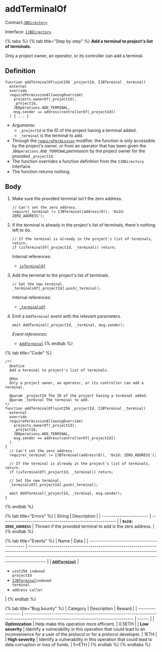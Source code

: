 # addTerminalOf

Contract:[`JBDirectory`](../)​‌

Interface: [`IJBDirectory`](../../../interfaces/ijbdirectory.md)

{% tabs %}
{% tab title="Step by step" %}
**Add a terminal to project's list of terminals.**

Only a project owner, an operator, or its controller can add a terminal.

## Definition

```solidity
function addTerminalOf(uint256 _projectId, IJBTerminal _terminal)
  external
  override
  requirePermissionAllowingOverride(
    projects.ownerOf(_projectId),
    _projectId,
    JBOperations.ADD_TERMINAL,
    msg.sender == address(controllerOf[_projectId])
  ) { ... }
```

* Arguments:
  * `_projectId` is the ID of the project having a terminal added.
  * `_terminal` is the terminal to add.
* Through the [`requirePermission`](../../or-abstract/jboperatable/modifiers/requirepermission.md) modifier, the function is only accessible by the project's owner, or from an operator that has been given the `JBOperations.ADD_TERMINAL`permission by the project owner for the provided `_projectId`.
* The function overrides a function definition from the `IJBDirectory` interface.
* The function returns nothing.

## Body

1.  Make sure the provided terminal isn't the zero address.

    ```solidity
    // Can't set the zero address.
    require(_terminal != IJBTerminal(address(0)), '0x2d: ZERO_ADDRESS');
    ```
2.  If the terminal is already in the project's list of terminals, there's nothing left to do.

    ```solidity
    // If the terminal is already in the project's list of terminals, return.
    if (isTerminalOf(_projectId, _terminal)) return;
    ```

    Internal references:

    * [`isTerminalOf`](../read/isterminalof.md)
3.  Add the terminal to the project's list of terminals.

    ```solidity
    // Set the new terminal.
    _terminalsOf[_projectId].push(_terminal);
    ```

    Internal references:

    * [`_terminalsOf`](../properties/\_terminalsof.md)
4.  Emit a `AddTerminal` event with the relevant parameters.

    ```solidity
    emit AddTerminal(_projectId, _terminal, msg.sender);
    ```

    _Event references:_

    * [`AddTerminal`](../events/addterminal.md)
{% endtab %}

{% tab title="Code" %}
```solidity
/** 
  @notice 
  Add a terminal to project's list of terminals.

  @dev
  Only a project owner, an operator, or its controller can add a terminal. 

  @param _projectId The ID of the project having a terminal added.
  @param _terminal The terminal to add.
*/
function addTerminalOf(uint256 _projectId, IJBTerminal _terminal)
  external
  override
  requirePermissionAllowingOverride(
    projects.ownerOf(_projectId),
    _projectId,
    JBOperations.ADD_TERMINAL,
    msg.sender == address(controllerOf[_projectId])
  )
{
  // Can't set the zero address.
  require(_terminal != IJBTerminal(address(0)), '0x2d: ZERO_ADDRESS');

  // If the terminal is already in the project's list of terminals, return.
  if (isTerminalOf(_projectId, _terminal)) return;

  // Set the new terminal.
  _terminalsOf[_projectId].push(_terminal);

  emit AddTerminal(_projectId, _terminal, msg.sender);
}
```
{% endtab %}

{% tab title="Errors" %}
| String                   | Description                                                 |
| ------------------------ | ----------------------------------------------------------- |
| **`0x2d: ZERO_ADDRESS`** | Thrown if the provided terminal to add is the zero address. |
{% endtab %}

{% tab title="Events" %}
| Name                                          | Data                                                                                                                                                                                                                                                |
| --------------------------------------------- | --------------------------------------------------------------------------------------------------------------------------------------------------------------------------------------------------------------------------------------------------- |
| [**`AddTerminal`**](../events/addterminal.md) | <ul><li><code>uint256 indexed projectId</code></li><li><a href="../../../../../protocol/specifications/contracts/interfaces/ijbterminal.md"><code>IJBTerminal</code></a><code>indexed terminal</code></li><li><code>address caller</code></li></ul> |
{% endtab %}

{% tab title="Bug bounty" %}
| Category          | Description                                                                                                                            | Reward |
| ----------------- | -------------------------------------------------------------------------------------------------------------------------------------- | ------ |
| **Optimization**  | Help make this operation more efficient.                                                                                               | 0.5ETH |
| **Low severity**  | Identify a vulnerability in this operation that could lead to an inconvenience for a user of the protocol or for a protocol developer. | 1ETH   |
| **High severity** | Identify a vulnerability in this operation that could lead to data corruption or loss of funds.                                        | 5+ETH  |
{% endtab %}
{% endtabs %}
